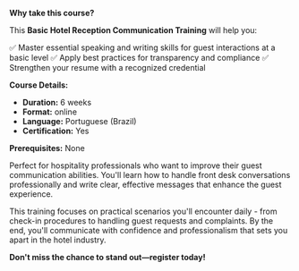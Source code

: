 **Why take this course?**

This **Basic Hotel Reception Communication Training** will help you:

✅ Master essential speaking and writing skills for guest interactions at a basic level
✅ Apply best practices for transparency and compliance
✅ Strengthen your resume with a recognized credential

**Course Details:**
- **Duration:** 6 weeks
- **Format:** online
- **Language:** Portuguese (Brazil)
- **Certification:** Yes

**Prerequisites:**
None

Perfect for hospitality professionals who want to improve their guest communication abilities. You'll learn how to handle front desk conversations professionally and write clear, effective messages that enhance the guest experience.

This training focuses on practical scenarios you'll encounter daily - from check-in procedures to handling guest requests and complaints. By the end, you'll communicate with confidence and professionalism that sets you apart in the hotel industry.

**Don't miss the chance to stand out—register today!**